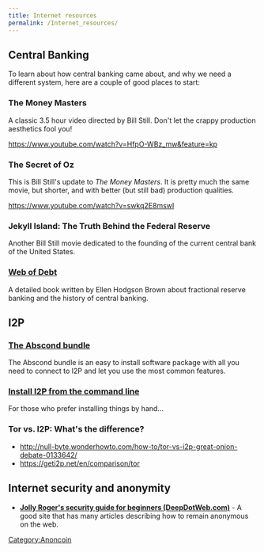 ```yaml
---
title: Internet resources
permalink: /Internet_resources/
---
```


Central Banking
---------------

To learn about how central banking came about, and why we need a different system, here are a couple of good places to start:

### The Money Masters

A classic 3.5 hour video directed by Bill Still. Don't let the crappy production aesthetics fool you!

<https://www.youtube.com/watch?v=HfpO-WBz_mw&feature=kp>

### The Secret of Oz

This is Bill Still's update to *The Money Masters*. It is pretty much the same movie, but shorter, and with better (but still bad) production qualities.

<https://www.youtube.com/watch?v=swkq2E8mswI>

### Jekyll Island: The Truth Behind the Federal Reserve

Another Bill Still movie dedicated to the founding of the current central bank of the United States.

### [Web of Debt](http://www.webofdebt.com/)

A detailed book written by Ellen Hodgson Brown about fractional reserve banking and the history of central banking.

I2P
---

### [The Abscond bundle](https://hideme.today/dev/)

The Abscond bundle is an easy to install software package with all you need to connect to I2P and let you use the most common features.

### [Install I2P from the command line](https://geti2p.net/en/download)

For those who prefer installing things by hand...

### Tor vs. I2P: What's the difference?

-   <http://null-byte.wonderhowto.com/how-to/tor-vs-i2p-great-onion-debate-0133642/>
-   <https://geti2p.net/en/comparison/tor>

Internet security and anonymity
-------------------------------

-   [**Jolly Roger's security guide for beginners (DeepDotWeb.com)**](http://www.deepdotweb.com/jolly-rogers-security-guide-for-beginners/) - A good site that has many articles describing how to remain anonymous on the web.

[Category:Anoncoin](/Category:Anoncoin "wikilink")